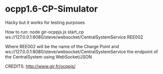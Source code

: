 # ocpp1.6-CP-Simulator
Hacky but it works for testing purposes

How to run:
node gir-ocppjs.js start_cp ws://127.0.0.1:8080/steve/websocket/CentralSystemService REE002

Where REE002 will be the name of the Charge Point and ws://127.0.0.1:8080/steve/websocket/CentralSystemService the endpoint of the CentralSystem using WebSocket/JSON

CREDITS: http://www.gir.fr/ocppjs/
